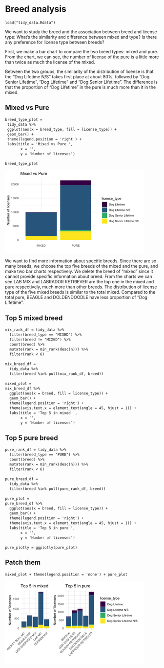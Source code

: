 Breed analysis
================

    load("tidy_data.Rdata")

We want to study the breed and the association between breed and license
type: What’s the similarity and difference between mixed and type? Is
there any preference for license type between breeds?

First, we make a bar chart to compare the two breed types: mixed and
pure. From the chart, we can see, the number of license of the pure is a
little more than twice as much the license of the mixed.

Between the two groups, the similarity of the distribution of license is
that the “Dog Lifetime N/S” takes first place at about 80%, followed by
“Dog Senior Lifetime”, “Dog Lifetime” and “Dog Senior Lifetime”. The
difference is that the proportion of “Dog Lifetime” in the pure is much
more than it in the mixed.

Mixed vs Pure
-------------

    breed_type_plot =
     tidy_data %>% 
     ggplot(aes(x = breed_type, fill = license_type)) +
     geom_bar() +
     theme(legend.position = 'right') +
     labs(title = 'Mixed vs Pure ',
           x = '',
           y = 'Number of licenses')

    breed_type_plot

<img src="breed_files/figure-gfm/unnamed-chunk-2-1.png" width="90%" />

We want to find more information about specific breeds. Since there are
so many breeds, we choose the top five breeds of the mixed and the pure,
and make two bar charts respectively. We delete the breed of “mixed”
since it cannot provide specific information about breed. From the
charts we can see LAB MIX and LABRADOR RETRIEVER are the top one in the
mixed and pure respectively, much more than other breeds. The
distribution of license type of the five mixed breeds is similar to the
total mixed. Compared to the total pure, BEAGLE and DOLDENDOODLE have
less proportion of “Dog Lifetime”.

Top 5 mixed breed
-----------------

    mix_rank_df = tidy_data %>% 
      filter(breed_type == "MIXED") %>% 
      filter(breed != "MIXED") %>% 
      count(breed) %>% 
      mutate(rank = min_rank(desc(n))) %>% 
      filter(rank < 6)

    mix_breed_df = 
      tidy_data %>% 
      filter(breed %in% pull(mix_rank_df, breed)) 

    mixed_plot =
    mix_breed_df %>% 
      ggplot(aes(x = breed, fill = license_type)) +
      geom_bar() +
      theme(legend.position = 'right') + 
      theme(axis.text.x = element_text(angle = 45, hjust = 1)) +
      labs(title = 'Top 5 in mixed ',
           x = '',
           y = 'Number of licenses')

Top 5 pure breed
----------------

    pure_rank_df = tidy_data %>% 
      filter(breed_type == "PURE") %>% 
      count(breed) %>% 
      mutate(rank = min_rank(desc(n))) %>% 
      filter(rank < 6)

    pure_breed_df = 
      tidy_data %>% 
      filter(breed %in% pull(pure_rank_df, breed)) 

    pure_plot = 
    pure_breed_df %>% 
      ggplot(aes(x = breed, fill = license_type)) +
      geom_bar() +
      theme(legend.position = 'right') + 
      theme(axis.text.x = element_text(angle = 45, hjust = 1)) +
      labs(title = 'Top 5 in pure ',
           x = '',
           y = 'Number of licenses')

    pure_plotly = ggplotly(pure_plot)

Patch them
----------

    mixed_plot + theme(legend.position = 'none') + pure_plot 

<img src="breed_files/figure-gfm/unnamed-chunk-5-1.png" width="90%" />
